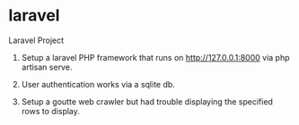 # laravel
Laravel Project

1) Setup a laravel PHP framework that runs on <http://127.0.0.1:8000> via php artisan serve.

2) User authentication works via a sqlite db.

3) Setup a goutte web crawler but had trouble displaying the specified rows to display.
